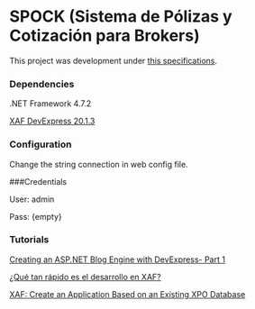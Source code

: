# SPOCK (Sistema de Pólizas y Cotización para Brokers)

This project was development under [this specifications](./docs/Requirements.pdf).


### Dependencies
.NET Framework 4.7.2

[XAF DevExpress 20.1.3](https://1drv.ms/u/s!Ajbo3HlC8_gQhS1KnSAKYHvWjm6_?e=qhRlO0)

### Configuration
Change the string connection in web config file.

###Credentials

User: admin

Pass: {empty}

### Tutorials
[Creating an ASP.NET Blog Engine with DevExpress- Part 1](https://www.youtube.com/watch?v=AMIIPI9XWjc)

[¿Qué tan rápido es el desarrollo en XAF?](https://www.youtube.com/watch?v=RfevAkFxa5Q)

[XAF: Create an Application Based on an Existing XPO Database](https://www.youtube.com/watch?v=vw5ZnJ-9Iyw)